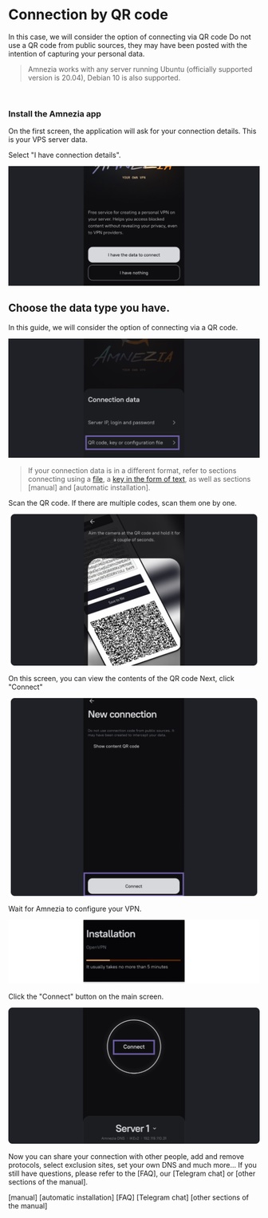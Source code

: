# Connection by QR code

In this case, we will consider the option of connecting via QR code
Do not use a QR code from public sources, they may have been posted with the intention of capturing your personal data. 


> Amnezia works with any server running Ubuntu (officially supported version is 20.04), Debian 10 is also supported.


&nbsp;

### Install the Amnezia app

On the first screen, the application will ask for your connection details. This is your VPS server data.

Select "I have connection details".


![instruction 1](https://raw.githubusercontent.com/Aftershock669/amnezia-open-docs/master/docs/en/instructions/05_qr-code_connection/img/qrc_en_1.png)


## Choose the data type you have.

In this guide, we will consider the option of connecting via a QR code.

![instruction 1](https://raw.githubusercontent.com/Aftershock669/amnezia-open-docs/master/docs/en/instructions/05_qr-code_connection/img/qrc_en_2.png)

>If your connection data is in a different format, refer to sections connecting using a [file], a [key in the form of text], as well as sections [manual] and [automatic installation].

Scan the QR code. 
If there are multiple codes, scan them one by one.    

![instruction 1](https://raw.githubusercontent.com/Aftershock669/amnezia-open-docs/master/docs/en/instructions/05_qr-code_connection/img/qrc_en_3.png)

On this screen, you can view the contents of the QR code
Next, click "Connect"

![instruction 1](https://raw.githubusercontent.com/Aftershock669/amnezia-open-docs/master/docs/en/instructions/05_qr-code_connection/img/qrc_en_4.png)

Wait for Amnezia to configure your VPN.

![instruction 1](https://raw.githubusercontent.com/Aftershock669/amnezia-open-docs/master/docs/en/instructions/05_qr-code_connection/img/qrc_en_5.png)

Click the "Connect" button on the main screen. 

![instruction 1](https://raw.githubusercontent.com/Aftershock669/amnezia-open-docs/master/docs/en/instructions/05_qr-code_connection/img/qrc_en_6.png)


Now you can share your connection with other people, add and remove protocols, select exclusion sites, set your own DNS and much more... 
If you still have questions, please refer to the [FAQ], our [Telegram chat] or [other sections of the manual].

[amnezia-site-ext-link]: https://amnezia-web-nx1r.vercel.app\
[about-int-link]: /about
[file]: /about
[key in the form of text]: /about
[manual]
[automatic installation]
[FAQ]
[Telegram chat]
[other sections of the manual]

